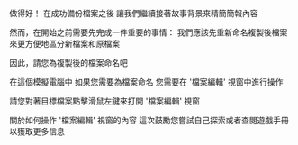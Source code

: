 做得好！
在成功備份檔案之後
讓我們繼續接著故事背景來精簡簡報內容

然而，在開始之前需要先完成一件重要的事情：
我們應該先重新命名複製後檔案
來更方便地區分新檔案和原檔案

因此，請您為複製後的檔案命名吧

在這個模擬電腦中
如果您需要為檔案命名
您需要在 '檔案編輯' 視窗中進行操作

請您對著目標檔案點擊滑鼠左鍵來打開 '檔案編輯' 視窗

關於如何操作 '檔案編輯' 視窗的內容
這次鼓勵您嘗試自己探索或者查閱遊戲手冊以獲取更多信息
